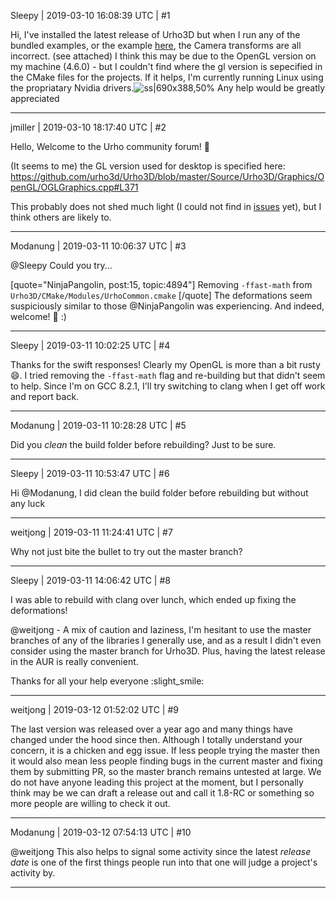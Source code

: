Sleepy | 2019-03-10 16:08:39 UTC | #1

Hi, I've installed the latest release of Urho3D but when I run any of the bundled examples,  or the example [here](https://github.com/urho3d/Urho3D/wiki/First-Project), the Camera transforms are all incorrect. (see attached)
I think this may be due to the OpenGL version on my machine (4.6.0) - but I couldn't find where the gl version is sepecified in the CMake files for the projects. If it helps, I'm currently running Linux using the propriatary Nvidia drivers.![ss|690x388,50%](upload://1M67yjVrFOwXsixMhydyz2QEK5z.png) 
Any help would be greatly appreciated

-------------------------

jmiller | 2019-03-10 18:17:40 UTC | #2

Hello,
Welcome to the Urho community forum! :confetti_ball:

(It seems to me) the GL version used for desktop is specified here:
https://github.com/urho3d/Urho3D/blob/master/Source/Urho3D/Graphics/OpenGL/OGLGraphics.cpp#L371

This probably does not shed much light (I could not find in [issues](https://github.com/urho3d/Urho3D/issues) yet), but I think others are likely to.

-------------------------

Modanung | 2019-03-11 10:06:37 UTC | #3

@Sleepy Could you try...

[quote="NinjaPangolin, post:15, topic:4894"]
Removing `-ffast-math` from `Urho3D/CMake/Modules/UrhoCommon.cmake`
[/quote]
The deformations seem suspiciously similar to those @NinjaPangolin was experiencing. 
And indeed, welcome! :confetti_ball: :)

-------------------------

Sleepy | 2019-03-11 10:02:25 UTC | #4

Thanks for the swift responses! Clearly my OpenGL is more than a bit rusty :smile:. I tried removing the `-ffast-math` flag and re-building but that didn't seem to help. Since I'm on GCC 8.2.1, I'll try switching to clang when I get off work and report back.

-------------------------

Modanung | 2019-03-11 10:28:28 UTC | #5

Did you *clean* the build folder before rebuilding? Just to be sure.

-------------------------

Sleepy | 2019-03-11 10:53:47 UTC | #6

Hi @Modanung, I did clean the build folder before rebuilding but without any luck

-------------------------

weitjong | 2019-03-11 11:24:41 UTC | #7

Why not just bite the bullet to try out the master branch?

-------------------------

Sleepy | 2019-03-11 14:06:42 UTC | #8

I was able to rebuild with clang over lunch, which ended up fixing the deformations!

@weitjong - A mix of caution and laziness, I'm hesitant to use the master branches of any of the libraries I generally use, and as a result I didn't even consider using the master branch for Urho3D. Plus, having the latest release in the AUR is really convenient.

Thanks for all your help everyone :slight_smile:

-------------------------

weitjong | 2019-03-12 01:52:02 UTC | #9

The last version was released over a year ago and many things have changed under the hood since then. Although I totally understand your concern, it is a chicken and egg issue. If less people trying the master then it would also mean less people finding bugs in the current master and fixing them by submitting PR, so the master branch remains untested at large. We do not have anyone leading this project at the moment, but I personally think may be we can draft a release out and call it 1.8-RC or something so more people are willing to check it out.

-------------------------

Modanung | 2019-03-12 07:54:13 UTC | #10

@weitjong This also helps to signal some activity since the latest _release date_ is one of the first things people run into that one will judge a project's activity by.

-------------------------

